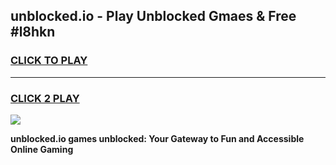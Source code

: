
## unblocked.io - Play Unblocked Gmaes & Free #l8hkn
<h3>
<a href="https://news.freeplayer.one?title=unblocked.io&ref=24F">CLICK TO PLAY</a></h3>
<hr>

<h3>
<a href="https://news.freeplayer.one?title=unblocked.io&ref=24F">CLICK 2 PLAY</a>
  
</h3>

<a href="https://news.freeplayer.one?title=unblocked.io&ref=24F/"><img src="https://clearcache.store/games.png"></a>


**unblocked.io games unblocked: Your Gateway to Fun and Accessible Online Gaming**
